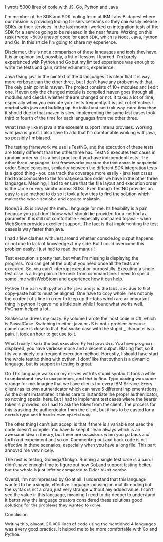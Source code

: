 I wrote 5000 lines of code with JS, Go, Python and Java

I'm member of the SDK and SDK tooling team at IBM Labs Budapest where our mission is providing tooling for service teams
so they can easily release SDKs for their services. In the last month I worked on integration tests of the SDK for a
service going to be released in the near future. Working on this task I wrote ~5000 lines of code for each SDK, which is
Node, Java, Python and Go. In this article I'm going to share my experience.

Disclaimer, this is not a comparison of these languages and tools they have. It is an opinion and, possibly, a list of
lessons I learned. I'm barely experienced with Python and Go but my limited experience was enough to write the tests and
gain, rather volumetric, experience.

Java Using java in the context of the 4 languages it is clear that it is way more verbose than the other three, but I
don't have any problem with that. The only pain point is maven. The project consists of 10+ modules and I edit one. If
even only the changed module is compiled maven goes through all modules and checks whether the are changed or not. It
takes a lot of time, especially when you execute your tests frequently. It is just not effective. I started with java
and building up the initial test set took way more time than it should due to that maven is slow. Implementing the same
test cases took third or fourth of the time for each languages from the other three.

What I really like in java is the excellent support IntelliJ provides. Working wiht java is great. I also have to add
that I'm comfortable working with java, so possibly I'm biased.

The testing framework we use is TestNG, and the execution of these tests are totally different than the other three has.
TestNG executes test cases in random order so it is a best practice if you have independent tests. The other three
languages' test frameworks execute the test cases in sequential order. Since cohesion, similarity between the different
SDK integration tests is a good thing - you can track the coverage more easily - java test cases had to accomodate to
the format/execution order we have in the other three languages. Meaning, I had to ensure that the file layout and
execution order is the same or very similar across SDKs. Even though TestNG provides an easy to use method to do so it
took a few tries to find the solution which makes the whole scalable and easy to maintain.

Node/JS JS is always the meh... language for me. Its flexibility is a pain because you just don't know what should be
provided for a method as parameter. It is still not comfortable - especally compared to java - when WebStorm provides
excellent support. The fact is that implementing the test cases is way faster than java.

I had a few clashes with Jest around whether console.log output happens or not due to lack of knowledge at my side. But
I could overcome this problem easily, I just had to read the manual!

Test execution is pretty fast, but what I'm missing is displaying the progress. You can get all the output you need once
all the tests are executed. So, you can't interrupt execution purposfully. Executing a single test case is a huge pain
in the neck from command line. I need to spend some time with WebStorm and experience how it can help.

Python The pain with python after java and js is the tabs, and due to that copy-paste habits must be aligned. One have
to copy whole lines not only the content of a line in order to keep up the tabs which are an important thing in python.
It gave me a little pain while I found what works well. PyCharm helped a lot.

Snake case drives my crazy. By volume I wrote the most code in C#, which is PascalCase. Switching to either java or JS
is not a problem because camel case is close to that. But snake case with the stupid _ character is a pain. It took an
hour to get use to it.

What I really like is the test execution PyTest provides. You have progress displayed, you have verbose mode and a
decent output. Blazing fast, so it fits very nicely to a frequent execution method. Honestly, I should have start the
whole testing thing with python. I dont' like that python is a dynamic language, but its support in testing is great.

Go This language walks on my nerves with its stupid syntax. It took a while to understand how to use pointers, and that
is fine. Type casting was super strange for me. Imagine that we have clients for every IBM Service. Every client has its
own authenticator which can have 5 different implementations. As the client instantiated it takes care to instantiate
the proper authenticator, so nothing special here. But I had to implement test cases where the bearer token is provided,
so I had to ask the token from the client. The process for this is asking the authenticator from the client, but it has
to be casted for a certain type and it has its own special way...

The other thing I can't just accept is that if there is a variable not used the code doesn't compile. You have to keep
it clean always which is an awesome idea in theory, but there are occasions when you go back and forth and experiment
and so on. Commenting out and back code is not effective in these scenarios, especially when you have a long file. This
part annoyed me very nicely.

The next is testing, Gomega/Ginkgo. Running a single test case is a pain. I didn't have enough time to figure out how
GoLand support testing better, but the whole is just inferior compared to Rider-xUnit combo.

Overall, I'm not impressed by Go at all. I understand that this language wanted to be a simple, effective language
focusing on multithreading but the syntax is not a crap, just very strange without any added value. I don't see the
value in this language, meaning I need to dig deeper to understand it better why the language creators considered these
solutions good solutions for the problems they wanted to solve.

Conclusion

Writing this, almost, 20 000 lines of code using the mentioned 4 languages was a very good practice. It helped me to be
more comfortable with Go and Python. 


